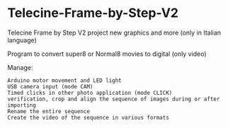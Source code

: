 # Telecine-Frame-by-Step-V2

Telecine Frame by Step V2 project new graphics and more (only in Italian language) 

Program to convert super8 or Normal8 movies to digital (only video)

Manage:

    Arduino motor movement and LED light
    USB camera input (mode CAM)
    Timed clicks in other photo application (mode CLICK)
    verification, crop and align the sequence of images during or after importing
    Rename the entire sequence
    Create the video of the sequence in various formats
    
